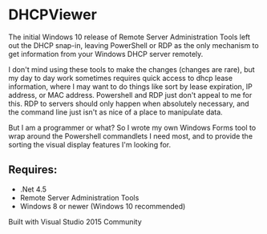 # DHCPViewer

The initial Windows 10 release of Remote Server Administration Tools left out the DHCP snap-in, 
leaving PowerShell or RDP as the only mechanism to get information from your Windows DHCP server remotely.

I don't mind using these tools to make the changes (changes are rare), but my day to day work sometimes requires 
quick access to dhcp lease information, where I may want to do things like sort by lease expiration, IP address, or 
MAC address. Powershell and RDP just don't appeal to me for this. RDP to servers should only happen when absolutely necessary, and the command line just isn't as nice of a place to manipulate data.

But I am a programmer or what? So I wrote my own Windows Forms tool to wrap around the Powershell commandlets I need
most, and to provide the sorting the visual display features I'm looking for.

## Requires:

* .Net 4.5
* Remote Server Administration Tools
* Windows 8 or newer (Windows 10 recommended)

Built with Visual Studio 2015 Community
